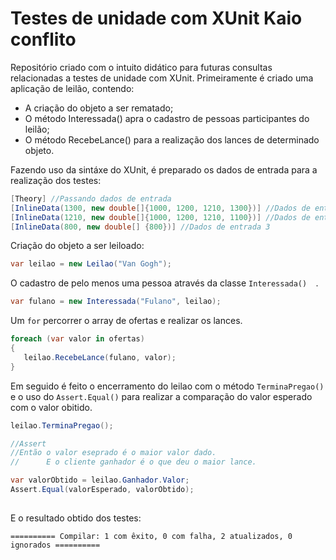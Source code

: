 # Testes de unidade com XUnit Kaio conflito

Repositório criado com o intuito didático para futuras consultas relacionadas a testes de unidade com XUnit.
Primeiramente é criado uma aplicação de leilão, contendo:
- A criação do objeto a ser rematado;
- O método Interessada() apra o cadastro de pessoas participantes do leilão;
- O método RecebeLance() para a realização dos lances de determinado objeto.

Fazendo uso da sintáxe do XUnit, é preparado os dados de entrada para a realização dos testes:
```C#
[Theory] //Passando dados de entrada
[InlineData(1300, new double[]{1000, 1200, 1210, 1300})] //Dados de entrada 1
[InlineData(1210, new double[]{1000, 1200, 1210, 1100})] //Dados de entrada 2
[InlineData(800, new double[] {800})] //Dados de entrada 3
```

Criação do objeto a ser leiloado:
 ```C#
 var leilao = new Leilao("Van Gogh");
 ```
 
 O cadastro de pelo menos uma pessoa através da classe ```Interessada()  ```.
  ```C#
var fulano = new Interessada("Fulano", leilao);
```

Um ```for``` percorrer o array de ofertas e realizar os lances.
 ```C#
foreach (var valor in ofertas)
{
    leilao.RecebeLance(fulano, valor);
}
```

Em seguido é feito o encerramento do leilao com o método ```TerminaPregao()``` e o uso do ```Assert.Equal()``` para realizar a comparação do valor esperado com o valor obitido.
 ```C#
 leilao.TerminaPregao();

//Assert
//Então o valor eseprado é o maior valor dado.
//      E o cliente ganhador é o que deu o maior lance.

var valorObtido = leilao.Ganhador.Valor;
Assert.Equal(valorEsperado, valorObtido);
        
```

E o resultado obtido dos testes:

```========== Compilar: 1 com êxito, 0 com falha, 2 atualizados, 0 ignorados ==========```
